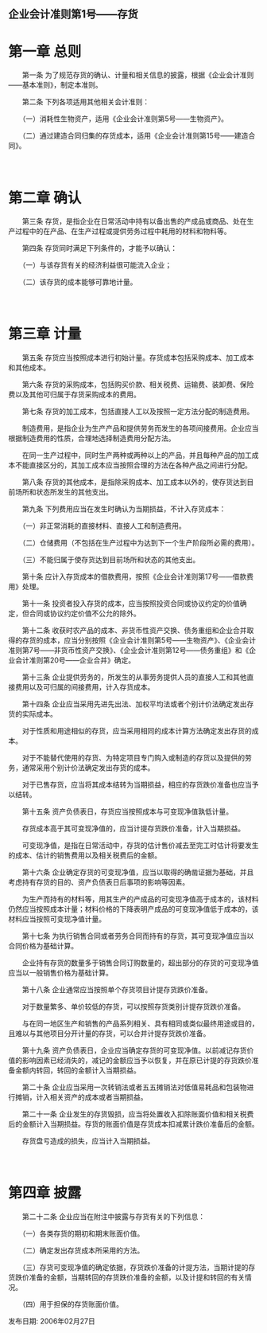 

## 企业会计准则第1号——存货



# 第一章  总则 

　　第一条 为了规范存货的确认、计量和相关信息的披露，根据《企业会计准则——基本准则》，制定本准则。 

　　第二条 下列各项适用其他相关会计准则： 

　　（一）消耗性生物资产，适用《企业会计准则第5号——生物资产》。 

　　（二）通过建造合同归集的存货成本，适用《企业会计准则第15号——建造合同》。 

　　            

# 第二章  确认 

　　第三条 存货，是指企业在日常活动中持有以备出售的产成品或商品、处在生产过程中的在产品、在生产过程或提供劳务过程中耗用的材料和物料等。 

　　第四条 存货同时满足下列条件的，才能予以确认： 

　　（一）与该存货有关的经济利益很可能流入企业； 

　　（二）该存货的成本能够可靠地计量。   

　　 

# 第三章 计量 

　　第五条 存货应当按照成本进行初始计量。存货成本包括采购成本、加工成本和其他成本。 

　　第六条 存货的采购成本，包括购买价款、相关税费、运输费、装卸费、保险费以及其他可归属于存货采购成本的费用。  

　　第七条 存货的加工成本，包括直接人工以及按照一定方法分配的制造费用。 

　　制造费用，是指企业为生产产品和提供劳务而发生的各项间接费用。企业应当根据制造费用的性质，合理地选择制造费用分配方法。 

　　在同一生产过程中，同时生产两种或两种以上的产品，并且每种产品的加工成本不能直接区分的，其加工成本应当按照合理的方法在各种产品之间进行分配。 

　　第八条 存货的其他成本，是指除采购成本、加工成本以外的，使存货达到目前场所和状态所发生的其他支出。 

　　第九条 下列费用应当在发生时确认为当期损益，不计入存货成本： 

　　（一）非正常消耗的直接材料、直接人工和制造费用。 

　　（二）仓储费用（不包括在生产过程中为达到下一个生产阶段所必需的费用）。 

　　（三）不能归属于使存货达到目前场所和状态的其他支出。 

　　第十条 应计入存货成本的借款费用，按照《企业会计准则第17号——借款费用》处理。 

　　第十一条 投资者投入存货的成本，应当按照投资合同或协议约定的价值确定，但合同或协议约定价值不公允的除外。 

　　第十二条 收获时农产品的成本、非货币性资产交换、债务重组和企业合并取得的存货的成本，应当分别按照《企业会计准则第5号——生物资产》、《企业会计准则第7号——非货币性资产交换》、《企业会计准则第12号——债务重组》和《企业会计准则第20号——企业合并》确定。 

　　第十三条 企业提供劳务的，所发生的从事劳务提供人员的直接人工和其他直接费用以及可归属的间接费用，计入存货成本。 

　　第十四条 企业应当采用先进先出法、加权平均法或者个别计价法确定发出存货的实际成本。 

　　对于性质和用途相似的存货，应当采用相同的成本计算方法确定发出存货的成本。 

　　对于不能替代使用的存货、为特定项目专门购入或制造的存货以及提供的劳务，通常采用个别计价法确定发出存货的成本。 

　　对于已售存货，应当将其成本结转为当期损益，相应的存货跌价准备也应当予以结转。 

　　第十五条 资产负债表日，存货应当按照成本与可变现净值孰低计量。 

　　存货成本高于其可变现净值的，应当计提存货跌价准备，计入当期损益。 

　　可变现净值，是指在日常活动中，存货的估计售价减去至完工时估计将要发生的成本、估计的销售费用以及相关税费后的金额。 

　　第十六条 企业确定存货的可变现净值，应当以取得的确凿证据为基础，并且考虑持有存货的目的、资产负债表日后事项的影响等因素。 

　　为生产而持有的材料等，用其生产的产成品的可变现净值高于成本的，该材料仍然应当按照成本计量；材料价格的下降表明产成品的可变现净值低于成本的，该材料应当按照可变现净值计量。 

　　第十七条 为执行销售合同或者劳务合同而持有的存货，其可变现净值应当以合同价格为基础计算。 

　　企业持有存货的数量多于销售合同订购数量的，超出部分的存货的可变现净值应当以一般销售价格为基础计算。 

　　第十八条 企业通常应当按照单个存货项目计提存货跌价准备。 

　　对于数量繁多、单价较低的存货，可以按照存货类别计提存货跌价准备。 

　　与在同一地区生产和销售的产品系列相关、具有相同或类似最终用途或目的，且难以与其他项目分开计量的存货，可以合并计提存货跌价准备。 

　　第十九条 资产负债表日，企业应当确定存货的可变现净值。以前减记存货价值的影响因素已经消失的，减记的金额应当予以恢复，并在原已计提的存货跌价准备金额内转回，转回的金额计入当期损益。 

　　第二十条 企业应当采用一次转销法或者五五摊销法对低值易耗品和包装物进行摊销，计入相关资产的成本或者当期损益。 

　　第二十一条 企业发生的存货毁损，应当将处置收入扣除账面价值和相关税费后的金额计入当期损益。存货的账面价值是存货成本扣减累计跌价准备后的金额。 

　　存货盘亏造成的损失，应当计入当期损益。 

　　 

# 第四章  披露 

　　第二十二条 企业应当在附注中披露与存货有关的下列信息： 

　　（一）各类存货的期初和期末账面价值。 

　　（二）确定发出存货成本所采用的方法。 

　　（三）存货可变现净值的确定依据，存货跌价准备的计提方法，当期计提的存货跌价准备的金额，当期转回的存货跌价准备的金额，以及计提和转回的有关情况。 

　　（四）用于担保的存货账面价值。 

发布日期: 2006年02月27日

